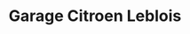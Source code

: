 ---
title: "Garage Citroen Leblois"
url: /strasbourg/garage-citroen-leblois/
shop: réparation de voitures
---